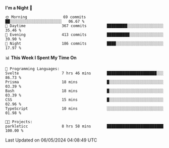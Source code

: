 <!--START_SECTION:waka-->
**I'm a Night 🦉** 

```text
🌞 Morning                69 commits          ██░░░░░░░░░░░░░░░░░░░░░░░   06.67 % 
🌆 Daytime                367 commits         █████████░░░░░░░░░░░░░░░░   35.46 % 
🌃 Evening                413 commits         ██████████░░░░░░░░░░░░░░░   39.90 % 
🌙 Night                  186 commits         ████░░░░░░░░░░░░░░░░░░░░░   17.97 % 
```


📊 **This Week I Spent My Time On** 

```text
💬 Programming Languages: 
Svelte                   7 hrs 46 mins       ██████████████████████░░░   86.73 % 
Prisma                   18 mins             █░░░░░░░░░░░░░░░░░░░░░░░░   03.39 % 
Bash                     18 mins             █░░░░░░░░░░░░░░░░░░░░░░░░   03.39 % 
CSS                      15 mins             █░░░░░░░░░░░░░░░░░░░░░░░░   02.96 % 
TypeScript               10 mins             ░░░░░░░░░░░░░░░░░░░░░░░░░   01.98 % 

🐱‍💻 Projects: 
parkleticc               8 hrs 58 mins       █████████████████████████   100.00 % 
```


 Last Updated on 06/05/2024 04:08:49 UTC
<!--END_SECTION:waka-->
